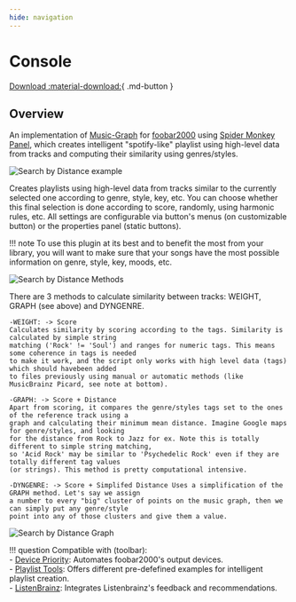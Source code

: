 ```yaml
---
hide: navigation
---
```


# Console

[Download :material-download:](https://github.com/regorxxx/Console-SMP){ .md-button }

## Overview

An implementation of [Music-Graph](https://github.com/regorxxx/Music-Graph) 
for [foobar2000](https://www.foobar2000.org/) using 
[Spider Monkey Panel](https://theqwertiest.github.io/foo_spider_monkey_panel/), 
which creates intelligent "spotify-like" playlist using high-level data from tracks 
and computing their similarity using genres/styles.

![Search by Distance example](../images/sbd_example.gif)

Creates playlists using high-level data from tracks similar to the currently selected one 
according to genre, style, key, etc. You can choose whether this final selection is done 
according to score, randomly, using harmonic rules, etc. All settings are configurable 
via button's menus (on customizable button) or the properties panel (static buttons).

!!! note
	To use this plugin at its best and to benefit the most from your library, you will want to 
	make sure that your songs have the most possible information on genre, style, key, moods, etc.

![Search by Distance Methods](../images/sbd_methods.png)

There are 3 methods to calculate similarity between tracks: WEIGHT, GRAPH (see above) and DYNGENRE.

    -WEIGHT: -> Score
    Calculates similarity by scoring according to the tags. Similarity is calculated by simple string
	matching ('Rock' != 'Soul') and ranges for numeric tags. This means some coherence in tags is needed
	to make it work, and the script only works with high level data (tags) which should havebeen added 
	to files previously using manual or automatic methods (like MusicBrainz Picard, see note at bottom).

    -GRAPH: -> Score + Distance
    Apart from scoring, it compares the genre/styles tags set to the ones of the reference track using a
	graph and calculating their minimum mean distance. Imagine Google maps for genre/styles, and looking
	for the distance from Rock to Jazz for ex. Note this is totally different to simple string matching,
	so 'Acid Rock' may be similar to 'Psychedelic Rock' even if they are totally different tag values 
	(or strings). This method is pretty computational intensive.

    -DYNGENRE: -> Score + Simplifed Distance Uses a simplification of the GRAPH method. Let's say we assign
	a number to every "big" cluster of points on the music graph, then we can simply put any genre/style
	point into any of those clusters and give them a value.

![Search by Distance Graph](../images/sbd_graph.gif)

!!! question
	Compatible with (toolbar):  
    - [Device Priority](scripts/device-priority-smp): Automates foobar2000's output devices.  
    - [Playlist Tools](scripts/playlist-tools-smp): Offers different pre-defefined examples for 
	intelligent playlist creation.  
	- [ListenBrainz](scripts/listenbrainz-smp): Integrates Listenbrainz's feedback and recommendations.  